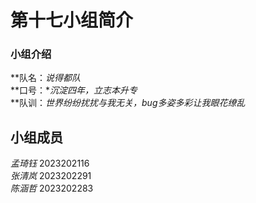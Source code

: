 # 第十七小组简介
### 小组介绍
**队名：*说得都队*  <br/>
**口号：**沉淀四年，立志本升专* <br/>
**队训：*世界纷纷扰扰与我无关，bug多姿多彩让我眼花缭乱* <br/>

## 小组成员
*孟琦钰*  2023202116<br/>
*张清岚*  2023202291<br/>
*陈涵哲*  2023202283<br/>
